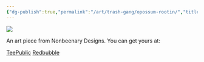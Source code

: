 ```yaml
---
{"dg-publish":true,"permalink":"/art/trash-gang/opossum-rootin/","title":"Opossum Rootin","tags":["Art","Other Trash Gang"]}
---
```



![](https://baserow-media.ams3.digitaloceanspaces.com/user_files/rUxdM1diy4sniIniEunNZnaNAkdO8H3r_fa7752777c9b513401366a430eb1a77ec4dbdfca667ef451cbee4c31d5dda242.jpg)

An art piece from Nonbeenary Designs. You can get yours at:

[TeePublic]()
[Redbubble]()
